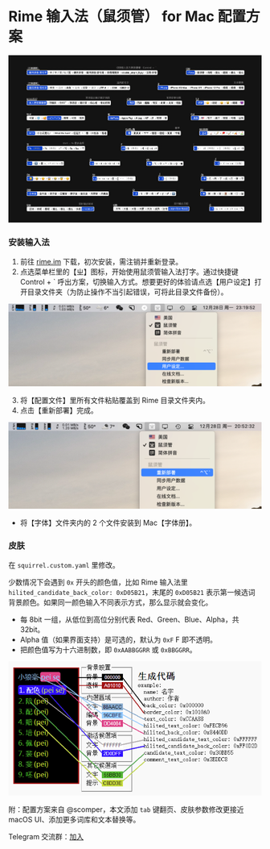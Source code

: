 # Rime 输入法（鼠须管） for Mac 配置方案
![](pic/01.png)

### 安装输入法

1. 前往 [rime.im](https://rime.im/) 下载，初次安装，需注销并重新登录。
2. 点选菜单栏里的【ㄓ】图标，开始使用鼠须管输入法打字。通过快捷键  Control + ` 呼出方案，切换输入方式。想要更好的体验请点选【用户设定】打开目录文件夹（为防止操作不当引起错误，可将此目录文件备份）。

![](pic/02.png)

3. 将【配置文件】里所有文件粘贴覆盖到 Rime 目录文件夹内。
4. 点击【重新部署】完成。


![](pic/03.png)

* 将【字体】文件夹内的 2 个文件安装到 Mac【字体册】。

### 皮肤

在 `squirrel.custom.yaml` 里修改。

少数情况下会遇到 `0x` 开头的颜色值，比如 Rime 输入法里 `hilited_candidate_back_color: 0xD05B21`，末尾的 `0xD05B21` 表示第一候选词背景颜色。如果同一颜色输入不同表示方式，那么显示就会变化。

* 每 8bit 一组，从低位到高位分别代表 Red、Green、Blue、Alpha，共32bit。
* Alpha 值（如果界面支持）是可选的，默认为 `0xF` F 即不透明。
* 把颜色值写为十六进制数，即 `0xAABBGGRR` 或 `0xBBGGRR`。

![](pic/05.png)

附：配置方案来自 @scomper，本文添加 `tab` 键翻页、皮肤参数修改更接近 macOS UI、添加更多词库和文本替换等。

Telegram 交流群：[加入](https://t.me/rimesquirrel)